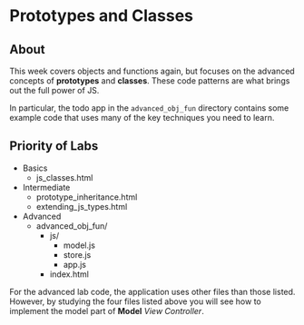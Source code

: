 # Prototypes and Classes

## About

This week covers objects and functions again, but focuses on the advanced concepts of **prototypes** and **classes**. These code patterns are what brings out the full power of JS.

In particular, the todo app in the `advanced_obj_fun` directory contains some example code that uses many of the key techniques you need to learn.

## Priority of Labs

* Basics
	- js_classes.html
* Intermediate
	- prototype_inheritance.html
	- extending_js_types.html
* Advanced
	- advanced_obj_fun/
		* js/
			- model.js
			- store.js
			- app.js
		* index.html

For the advanced lab code, the application uses other files than those listed. However, by studying the four files listed above you will see how to implement the model part of __Model__ _View Controller_.
